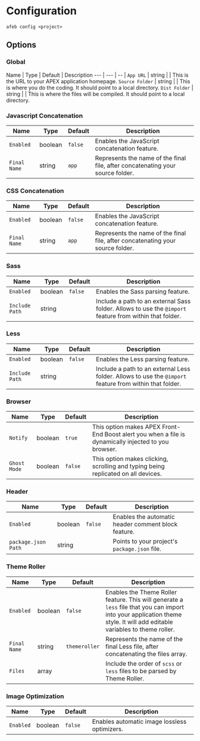 # Configuration
```
afeb config <project>
```

## Options

### Global

Name | Type | Default | Description
--- | --- | -- |
`App URL` | string | | This is the URL to your APEX application homepage.
`Source Folder` | string | | This is where you do the coding. It should point to a local directory.
`Dist Folder` | string | | This is where the files will be compiled. It should point to a local directory.


### Javascript Concatenation

Name | Type | Default | Description
-- | -- | -- | --
`Enabled` | boolean | `false` | Enables the JavaScript concatenation feature.
`Final Name` | string | `app` | Represents the name of the final file, after concatenating your source folder.

### CSS Concatenation

Name | Type | Default | Description
-- | -- | -- | --
`Enabled` | boolean | `false` | Enables the JavaScript concatenation feature.
`Final Name` | string | `app` | Represents the name of the final file, after concatenating your source folder.

### Sass

Name | Type | Default | Description
-- | -- | -- | --
`Enabled` | boolean | `false` | Enables the Sass parsing feature.
`Include Path` | string | | Include a path to an external Sass folder. Allows to use the `@import` feature from within that folder.

### Less

Name | Type | Default | Description
-- | -- | -- | --
`Enabled` | boolean | `false` | Enables the Less parsing feature.
`Include Path` | string | | Include a path to an external Less folder. Allows to use the `@import` feature from within that folder.

### Browser

Name | Type | Default | Description
-- | -- | -- | --
`Notify` | boolean | `true` | This option makes APEX Front-End Boost alert you when a file is dynamically injected to you browser.
`Ghost Mode` | boolean | `false` | This option makes clicking, scrolling and typing being replicated on all devices.

### Header

Name | Type | Default | Description
-- | -- | -- | --
`Enabled` | boolean | `false` | Enables the automatic header comment block feature.
`package.json Path` | string | | Points to your project's `package.json` file.

### Theme Roller

Name | Type | Default | Description
-- | -- | -- | --
`Enabled` | boolean | `false` | Enables the Theme Roller feature. This will generate a `less` file that you can import into your application theme style. It will add editable variables to theme roller.
`Final Name` | string | `themeroller` | Represents the name of the final Less file, after concatenating the files array.
`Files` | array | | Include the order of `scss` or `less` files to be parsed by Theme Roller.

### Image Optimization

Name | Type | Default | Description
-- | -- | -- | --
`Enabled` | boolean | `false` | Enables automatic image lossless optimizers.
